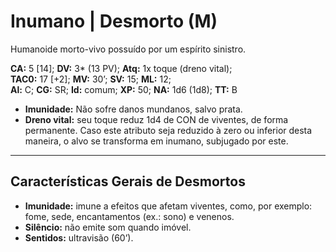 # Inumano | Desmorto (M)

Humanoide morto-vivo possuído por um espírito sinistro.

**CA:** 5 [14]; **DV:** 3\* (13 PV); **Atq:** 1x toque (dreno vital);  
**TAC0:** 17 [+2]; **MV:** 30’; **SV:** 15; **ML:** 12;  
**Al:** C; **CG:** SR; **Id:** comum; **XP:** 50; **NA:** 1d6 (1d8); **TT:** B

- **Imunidade:** Não sofre danos mundanos, salvo prata.  
- **Dreno vital:** seu toque reduz 1d4 de CON de viventes, de forma permanente. Caso este atributo seja reduzido à zero ou inferior desta maneira, o alvo se transforma em inumano, subjugado por este.

---

## Características Gerais de Desmortos

- **Imunidade:** imune a efeitos que afetam viventes, como, por exemplo: fome, sede, encantamentos (ex.: sono) e venenos.
- **Silêncio:** não emite som quando imóvel. 
- **Sentidos:** ultravisão (60’).